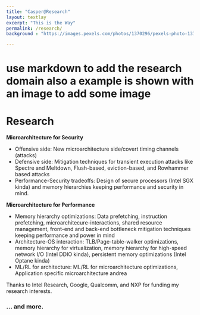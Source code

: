 ```yaml
---
title: "Casper@Research"
layout: textlay
excerpt: "This is the Way"
permalink: /research/
background : "https://images.pexels.com/photos/1370296/pexels-photo-1370296.jpeg?auto=compress&cs=tinysrgb&w=1260&h=750&dpr=1"

---
```

# use markdown to add the research domain also a example is shown with an image to add some image
# Research
**Microarchitecture for Security**

- Offensive side: New microarchitecture side/covert timing channels (attacks)
- Defensive side: Mitigation techniques for transient execution attacks like Spectre and Meltdown, Flush-based, eviction-based, and Rowhammer based attacks
- Performance-Security tradeoffs: Design of secure processors (Intel SGX kinda) and memory hierarchies keeping performance and security in mind.

**Microarchitecture for Performance**
- Memory hierarchy optimizations: Data prefetching, instruction prefetching, microarchitecure-interactions, shared resource management, front-end and back-end bottleneck mitigation techniques keeping performance and power in mind
- Architecture-OS interaction: TLB/Page-table-walker optimizations, memory hierarchy for virtualization, memory hierarchy for high-speed network I/O (Intel DDIO kinda), persistent memory optimizations (Intel Optane kinda)
- ML/RL for architecture: ML/RL for microarchitecture optimizations, Application specific microarchitecture
andrea

Thanks to Intel Research, Google, Qualcomm, and NXP for funding my research interests.


<!-- 
**Example research topic with image**.
![]({{ site.url }}{{ site.baseurl }}/assets/img/this.jpg){: style="width: 250px; float: left; margin: 0px  10px"}
One of the  projects back from my job-proposal is to develop nanofabricated STM tips. The idea behind these “smart tips” is to use the technologies that were developed over decades in nanofabrication and make them available for scanning probe by using a nano-device instead of the traditional STM tungsten tip. One gains the flexibility of using different functionalities that are known from the fields of nanofabrication and mesoscopic physics. We are collaborating with the group Simon Groeblacher at TU Delft to realize this concept, benefitting from their unparalleled micro/nano fabrication know how.  A prototype of a smart tip is shown to the left. See publications in Microsyst Nanoeng, Nanotechnology, and PRB. -->


### ... and more.